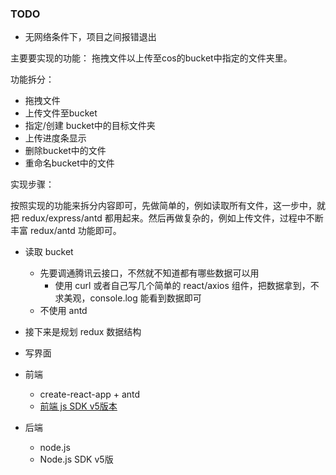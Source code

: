 ### TODO

- 无网络条件下，项目之间报错退出


主要要实现的功能： 拖拽文件以上传至cos的bucket中指定的文件夹里。

功能拆分：
* 拖拽文件
* 上传文件至bucket
* 指定/创建 bucket中的目标文件夹
* 上传进度条显示
* 删除bucket中的文件
* 重命名bucket中的文件


实现步骤：

按照实现的功能来拆分内容即可，先做简单的，例如读取所有文件，这一步中，就把 redux/express/antd 都用起来。然后再做复杂的，例如上传文件，过程中不断丰富 redux/antd 功能即可。

- 读取 bucket
  - 先要调通腾讯云接口，不然就不知道都有哪些数据可以用
    - 使用 curl 或者自己写几个简单的 react/axios 组件，把数据拿到，不求美观，console.log 能看到数据即可
  - 不使用 antd

- 接下来是规划 redux 数据结构
- 写界面


* 前端
    * create-react-app + antd
    * [前端 js SDK v5版本](https://cloud.tencent.com/document/product/436/11459#.E5.88.86.E5.9D.97.E4.B8.8A.E4.BC.A0.E4.BB.BB.E5.8A.A1.E6.93.8D.E4.BD.9C)

* 后端
    * node.js
    * Node.js SDK v5版
